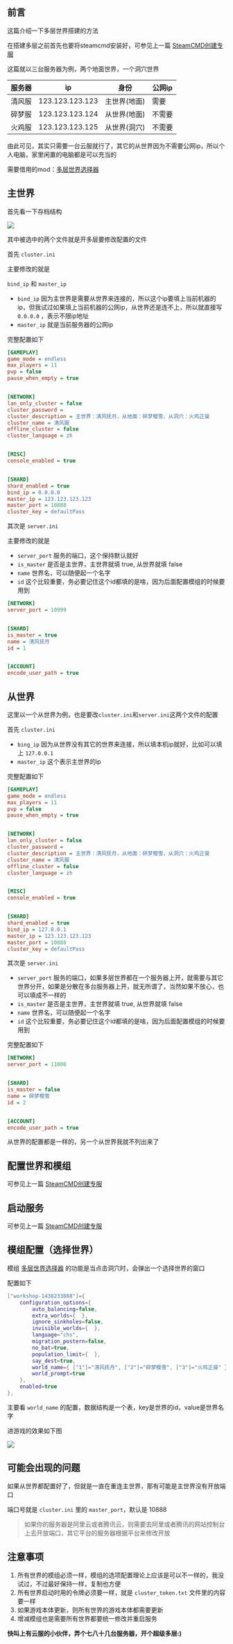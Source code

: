 ## 前言

这篇介绍一下多层世界搭建的方法

在搭建多层之前首先也要将steamcmd安装好，可参见上一篇 [SteamCMD创建专服](https://atjiu.github.io/dstmod-tutorial/#/steamcmd_dedicated_server)

这篇就以三台服务器为例，两个地面世界，一个洞穴世界

| 服务器 | ip              | 身份         | 公网ip |
|-----|-----------------|------------|------|
| 清风服 | 123.123.123.123 | 主世界(地面) | 需要   |
| 碎梦服 | 123.123.123.124 | 从世界(地面) | 不需要 |
| 火鸡服 | 123.123.123.125 | 从世界(洞穴) | 不需要 |

由此可见，其实只需要一台云服就行了，其它的从世界因为不需要公网ip，所以个人电脑，家里闲置的电脑都是可以充当的

需要借用的mod：[多层世界选择器](https://steamcommunity.com/sharedfiles/filedetails/?id=1438233888)

## 主世界

首先看一下存档结构

![](images/20221119091751.png)

其中被选中的两个文件就是开多层要修改配置的文件

首先 `cluster.ini`

主要修改的就是

`bind_ip` 和 `master_ip`

- `bind_ip` 因为主世界是需要从世界来连接的，所以这个ip要填上当前机器的ip，但我试过如果填上当前机器的公网ip，从世界还是连不上，所以就直接写 `0.0.0.0` ，表示不限ip地址
- `master_ip` 就是当前服务器的公网ip

完整配置如下

```ini
[GAMEPLAY]
game_mode = endless
max_players = 11
pvp = false
pause_when_empty = true


[NETWORK]
lan_only_cluster = false
cluster_password =
cluster_description = 主世界：清风抚月，从地面：碎梦樱雪，从洞穴：火鸡正餐
cluster_name = 清风服
offline_cluster = false
cluster_language = zh


[MISC]
console_enabled = true


[SHARD]
shard_enabled = true
bind_ip = 0.0.0.0
master_ip = 123.123.123.123
master_port = 10888
cluster_key = defaultPass
```

其次是 `server.ini`

主要修改的就是

- `server_port` 服务的端口，这个保持默认就好
- `is_master` 是否是主世界，主世界就填 true, 从世界就填 false
- `name` 世界名，可以随便起一个名字
- `id` 这个比较重要，务必要记住这个id都填的是啥，因为后面配置模组的时候要用到

```ini
[NETWORK]
server_port = 10999


[SHARD]
is_master = true
name = 清风抚月
id = 1


[ACCOUNT]
encode_user_path = true

```

## 从世界

这里以一个从世界为例，也是要改`cluster.ini`和`server.ini`这两个文件的配置

首先 `cluster.ini`

- `bing_ip` 因为从世界没有其它的世界来连接，所以填本机ip就好，比如可以填上 `127.0.0.1`
- `master_ip` 这个表示主世界的ip

完整配置如下

```ini
[GAMEPLAY]
game_mode = endless
max_players = 11
pvp = false
pause_when_empty = true


[NETWORK]
lan_only_cluster = false
cluster_password =
cluster_description = 主世界：清风抚月，从地面：碎梦樱雪，从洞穴：火鸡正餐
cluster_name = 清风服
offline_cluster = false
cluster_language = zh


[MISC]
console_enabled = true


[SHARD]
shard_enabled = true
bind_ip = 127.0.0.1
master_ip = 123.123.123.123
master_port = 10888
cluster_key = defaultPass

```

其次是 `server.ini`

- `server_port` 服务的端口，如果多层世界都在一个服务器上开，就需要与其它世界分开，如果是分散在多台服务器上开，就无所谓了，当然如果不放心，也可以填成不一样的
- `is_master` 是否是主世界，主世界就填 true, 从世界就填 false
- `name` 世界名，可以随便起一个名字
- `id` 这个比较重要，务必要记住这个id都填的是啥，因为后面配置模组的时候要用到

完整配置如下

```ini
[NETWORK]
server_port = 11000


[SHARD]
is_master = false
name = 碎梦樱雪
id = 2


[ACCOUNT]
encode_user_path = true

```

从世界的配置都是一样的，另一个从世界我就不列出来了

## 配置世界和模组

可参见上一篇 [SteamCMD创建专服](https://atjiu.github.io/dstmod-tutorial/#/steamcmd_dedicated_server)

## 启动服务

可参见上一篇 [SteamCMD创建专服](https://atjiu.github.io/dstmod-tutorial/#/steamcmd_dedicated_server)

## 模组配置（选择世界）

模组 [多层世界选择器](https://steamcommunity.com/sharedfiles/filedetails/?id=1438233888) 的功能是当点击洞穴时，会弹出一个选择世界的窗口

配置如下

```lua
["workshop-1438233888"]={
    configuration_options={
        auto_balancing=false,
        extra_worlds={  },
        ignore_sinkholes=false,
        invisible_worlds={  },
        language="chs",
        migration_postern=false,
        no_bat=true,
        population_limit={  },
        say_dest=true,
        world_name={ ["1"]="清风抚月", ["2"]="碎梦樱雪", ["3"]="火鸡正餐" },
        world_prompt=true
    },
    enabled=true
},
```

主要看 `world_name` 的配置，数据结构是一个表，key是世界的id，value是世界名字

进游戏的效果如下图

![](images/20221119094209.png)

## 可能会出现的问题

如果从世界都配置好了，但就是一直在重连主世界，那有可能是主世界没有开放端口

端口号就是 `cluster.ini` 里的 `master_port`，默认是 10888

> 如果你的服务器是阿里云或者腾讯云，则需要去阿里或者腾讯的网站控制台上去开放端口，其它平台的服务器根据平台来修改开放

## 注意事项

1. 所有世界的模组必须一样，模组的选项配置理论上应该是可以不一样的，我没试过，不过最好保持一样，复制也方便
2. 所有世界启动时用的令牌必须要一样，就是 `cluster_token.txt` 文件里的内容要一样
3. 如果游戏本体更新，则所有世界的游戏本体都需要更新
4. 增减模组也是需要所有世界都要统一修改并重启服务


**快叫上有云服的小伙伴，弄个七八十几台服务器，开个超级多层:)**

